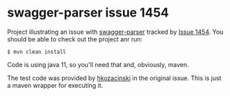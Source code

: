 # swagger-parser issue 1454

Project illustrating an issue with [swagger-parser](https://github.com/swagger-api/swagger-parser) tracked by [Issue 1454](https://github.com/swagger-api/swagger-parser/issues/1454). You should be able to check out the project anr run:

```shell script
$ mvn clean install
```

Code is using java 11, so you'll need that and, obviously, maven.

The test code was provided by [hkozacinski](https://github.com/hkozacinski) in the original issue. This is just a maven wrapper for executing it.